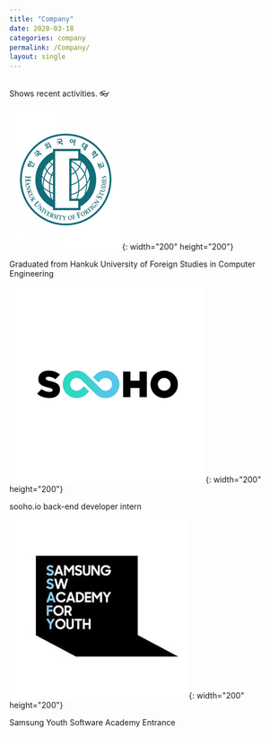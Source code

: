 ```yaml
---
title: "Company"
date: 2020-03-18
categories: company
permalink: /Company/
layout: single
---
```

<br>
Shows recent activities. 👓 

![hankuk](../assets/images/hankuk.png){: width="200" height="200"}

Graduated from Hankuk University of Foreign Studies in Computer Engineering

![sooho](../assets/images/soohoio.png){: width="200" height="200"}

sooho.io back-end developer intern

![ssafy](../assets/images/ssafy.jpg){: width="200" height="200"}

Samsung Youth Software Academy Entrance

[jekyll-docs]: https://jekyllrb.com/docs/home
[jekyll-gh]:   https://github.com/jekyll/jekyll
[jekyll-talk]: https://talk.jekyllrb.com/
[0501]: https://github.com/lllilllilllilili/lllilllilllilili.github.io/blob/master/_posts/2020-03-19-third-post.md
